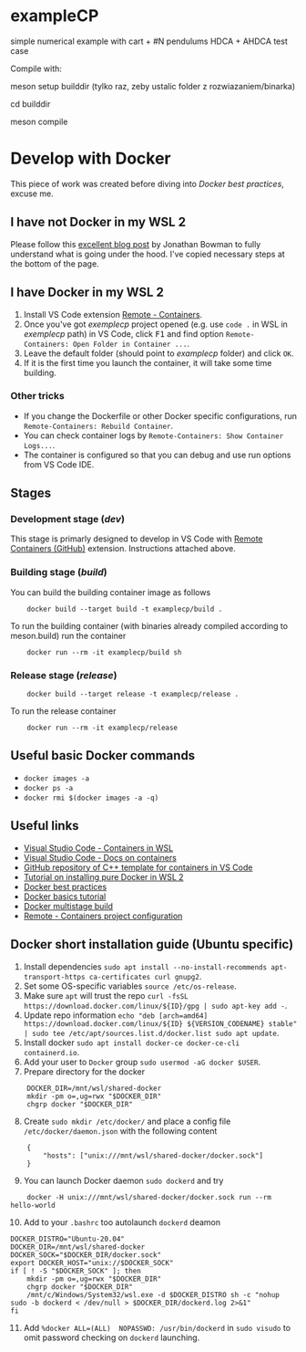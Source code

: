 # exampleCP

simple numerical example with cart + #N pendulums
HDCA + AHDCA test case

Compile with:

meson setup builddir (tylko raz, zeby ustalic folder z rozwiazaniem/binarka)

cd builddir

meson compile


# Develop with Docker

This piece of work was created before diving into *Docker best practices*, excuse me.

## I have **not** Docker in my WSL 2

Please follow this [excellent blog post](https://dev.to/bowmanjd/install-docker-on-windows-wsl-without-docker-desktop-34m9) by Jonathan Bowman to fully understand what is going under the hood. I've copied necessary steps at the bottom of the page.

## I have Docker in my WSL 2

1. Install VS Code extension [Remote - Containers](https://marketplace.visualstudio.com/items?itemName=ms-vscode-remote.remote-containers).
2. Once you've got *exemplecp* project opened (e.g. use `code .` in WSL in *exemplecp* path) in VS Code, click <kbd>F1</kbd> and find option `Remote-Containers: Open Folder in Container ...`.
3. Leave the default folder (should point to *examplecp* folder) and click `OK`.
4. If it is the first time you launch the container, it will take some time building.

### Other tricks

- If you change the Dockerfile or other Docker specific configurations, run `Remote-Containers: Rebuild Container`.
- You can check container logs by `Remote-Containers: Show Container Logs...`.
- The container is configured so that you can debug and use run options from VS Code IDE.


## Stages

### Development stage (*dev*)

This stage is primarly designed to develop in VS Code with [Remote Containers (GitHub)](https://github.com/microsoft/vscode-dev-containers) extension. Instructions attached above.

### Building stage (*build*)

You can build the building container image as follows
```
    docker build --target build -t examplecp/build .
```

To run the building container (with binaries already compiled according to meson.build) run the container
```
    docker run --rm -it examplecp/build sh
```

### Release stage (*release*)

```
    docker build --target release -t examplecp/release .
```

To run the release container
```
    docker run --rm -it examplecp/release
```

## Useful basic Docker commands
- `docker images -a`
- `docker ps -a`
- `docker rmi $(docker images -a -q)`

## Useful links
- [Visual Studio Code - Containers in WSL](https://code.visualstudio.com/blogs/2020/07/01/containers-wsl)
- [Visual Studio Code - Docs on containers](https://code.visualstudio.com/docs/remote/containers)
- [GitHub repository of C++ template for containers in VS Code](https://github.com/microsoft/vscode-dev-containers/tree/v0.209.6/containers/cpp)
- [Tutorial on installing pure Docker in WSL 2](https://dev.to/bowmanjd/install-docker-on-windows-wsl-without-docker-desktop-34m9)
- [Docker best practices](https://docs.docker.com/develop/dev-best-practices/)
- [Docker basics tutorial](https://docker-curriculum.com/)
- [Docker multistage build](https://docs.docker.com/develop/develop-images/multistage-build/)
- [Remote - Containers project configuration](https://code.visualstudio.com/docs/remote/devcontainerjson-reference)

## Docker short installation guide  (Ubuntu specific)
1. Install dependencies `sudo apt install --no-install-recommends apt-transport-https ca-certificates curl gnupg2`.
2. Set some OS-specific variables `source /etc/os-release`.
3. Make sure `apt` will trust the repo `curl -fsSL https://download.docker.com/linux/${ID}/gpg | sudo apt-key add -`.
4. Update repo information `echo "deb [arch=amd64] https://download.docker.com/linux/${ID} ${VERSION_CODENAME} stable" | sudo tee /etc/apt/sources.list.d/docker.list
sudo apt update`.
5. Install docker `sudo apt install docker-ce docker-ce-cli containerd.io`.
6. Add your user to `Docker` group `sudo usermod -aG docker $USER`.
7. Prepare directory for the docker
```
    DOCKER_DIR=/mnt/wsl/shared-docker
    mkdir -pm o=,ug=rwx "$DOCKER_DIR"
    chgrp docker "$DOCKER_DIR"
```
8. Create `sudo mkdir /etc/docker/` and place a config file `/etc/docker/daemon.json` with the following content
```
    {
        "hosts": ["unix:///mnt/wsl/shared-docker/docker.sock"]
    }
```
9. You can launch Docker daemon `sudo dockerd` and try 
```
    docker -H unix:///mnt/wsl/shared-docker/docker.sock run --rm hello-world
```
10. Add to your `.bashrc` too autolaunch `dockerd` deamon
```
DOCKER_DISTRO="Ubuntu-20.04"
DOCKER_DIR=/mnt/wsl/shared-docker
DOCKER_SOCK="$DOCKER_DIR/docker.sock"
export DOCKER_HOST="unix://$DOCKER_SOCK"
if [ ! -S "$DOCKER_SOCK" ]; then
    mkdir -pm o=,ug=rwx "$DOCKER_DIR"
    chgrp docker "$DOCKER_DIR"
    /mnt/c/Windows/System32/wsl.exe -d $DOCKER_DISTRO sh -c "nohup sudo -b dockerd < /dev/null > $DOCKER_DIR/dockerd.log 2>&1"
fi
```
11. Add `%docker ALL=(ALL)  NOPASSWD: /usr/bin/dockerd` in `sudo visudo` to omit password checking on `dockerd` launching.